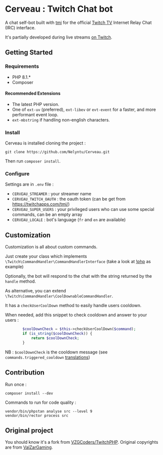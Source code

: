 Cerveau : Twitch Chat bot
=========================

A chat self-bot built with [tmi](https://github.com/ghostzero/tmi) for the official [Twitch TV](https://www.twitch.tv) Internet Relay Chat (IRC) interface.

It's partially developed during live streams [on Twitch](https://www.twitch.tv/nelyntu_).

## Getting Started

### Requirements

- PHP 8.1.*
- Composer

#### Recommended Extensions

- The latest PHP version.
- One of `ext-uv` (preferred), `ext-libev` or `evt-event` for a faster, and more performant event loop.
- `ext-mbstring` if handling non-english characters.

### Install

Cerveau is installed cloning the project :

```
git clone https://github.com/Nelyntu/Cerveau.git
```

Then run `composer install`.

### Configure

Settings are in `.env` file :
* `CERVEAU_STREAMER` : your streamer name
* `CERVEAU_TWITCH_OAUTH` : the oauth token (can be get from https://twitchapps.com/tmi/)
* `CERVEAU_SUPER_USERS` : your privileged users who can use some special commands, can be an empty array
* `CERVEAU_LOCALE` : bot's language (`fr` and `en` are available)

## Customization

Customization is all about custom commands.

Just create your class which implements `\Twitch\CommandHandler\CommandHandlerInterface` (take a look at [!php](src/Twitch/CommandHandler/PhpCommandHandler.php) as example)

Optionally, the bot will respond to the chat with the string returned by the `handle` method.

As alternative, you can extend `\Twitch\CommandHandler\CoolDownableCommandHandler`.

It has a `checkUserCoolDown` method to easily handle users cooldown.

When needed, add this snippet to check cooldown and answer to your users :
```php
        $coolDownCheck = $this->checkUserCoolDown($command);
        if (is_string($coolDownCheck)) {
            return $coolDownCheck;
        }
```

NB : `$coolDownCheck` is the cooldown message (see `commands.triggered_cooldown` [translations](translations))

## Contribution

Run once :

```
composer install --dev
```

Commands to run for code quality :

```
vendor/bin/phpstan analyse src --level 9
vendor/bin/rector process src
```

## Original project

You should know it's a fork from [VZGCoders/TwitchPHP](https://github.com/VZGCoders/TwitchPHP).
Original copyrights are from [ValZarGaming](mailto:valzargaming@gmail.com).
